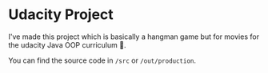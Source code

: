 <h1> Udacity Project </h1>

I've made this project which is basically a hangman game but for movies for the udacity Java OOP curriculum 🚀.

You can find the source code in ```/src``` or ```/out/production```.
